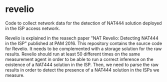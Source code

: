 # revelio
Code to collect network data for the detection of NAT444 solution deployed in the ISP access network.

Revelio is explained in the reasech paper "NAT Revelio: Detecting NAT444 in the ISP" published at PAM 2016.
This repository contains the source code for Revelio.
It needs to be complemented with a storage solution for the raw results. 
Revelio should run at least 50 different times on the same measurement agent in order to be able to run a correct inference on the existence of a NAT444 solution in the ISP.
Then, we need to parse the raw results in order to detect the presence of a NAT444 solution in the ISPs we measure.
